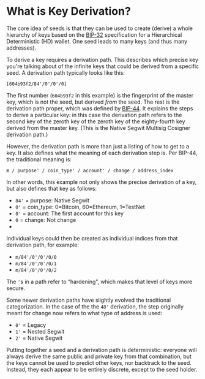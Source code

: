 # What is Key Derivation?

The core idea of seeds is that they can be used to create (derive) a whole hierarchy of keys based on the [BIP-32](https://github.com/bitcoin/bips/blob/master/bip-0032.mediawiki) specification for a Hierarchical Deterministic (HD) wallet. One seed leads to many keys (and thus many addresses).

To derive a key requires a derivation path. This describes which precise key you're talking about of the infinite keys that could be derived from a specific seed. A derivation path typically looks like this:

```
[604b93f2/84'/0'/0'/0]
```

The first number (`604b93f2` in this example) is the fingerprint of the master key, which is not the seed, but derived *from* the seed. The rest is the derivation path proper, which was defined by [BIP-44](https://github.com/bitcoin/bips/blob/master/bip-0044.mediawiki). It explains the steps to derive a particular key: in this case the derivation path refers to the second key of the zeroth key of the zeroth key of the eighty-fourth key derived from the master key. (This is the Native Segwit Multisig Cosigner derivation path.)

However, the derivation path is more than just a listing of how to get to a key. It also defines what the meaning of each derivation step is. Per BIP-44, the traditional meaning is:

```
m / purpose' / coin_type' / account' / change / address_index
```

In other words, this example not only shows the precise derivation of a key, but also defines that key as follows:

* `84'` = purpose: Native Segwit
* `0'` = coin_type: 0=Bitcoin, 60=Ethereum, 1=TestNet
* `0'` = account: The first account for this key
* `0` = change: Not change
* 
Individual keys could then be created as individual indices from that derivation path, for example:

* `m/84'/0'/0'/0/0`
* `m/84'/0'/0'/0/1`
* `m/84'/0'/0'/0/2`

The `'`s in a path refer to “hardening”, which makes that level of keys more secure.

Some newer derivation paths have slightly evolved the traditional categorization. In the case of the the `48'` derivation, the step originally meant for change now refers to what type of address is used:

* `0'` = Legacy
* `1'` = Nested Segwit
* `2'` = Native Segwit

Putting together a seed and a derivation path is deterministic: everyone will always derive the same public and private key from that combination, but the keys cannot be used to predict other keys, nor backtrack to the seed. Instead, they each appear to be entirely discrete, except to the seed holder.
